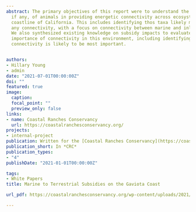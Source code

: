 ```yaml
---
abstract: The primary objectives of this report were to understand the likely role, 
  if any, of animals in providing energetic connectivity across ecosystems along the Gaviota 
  coastline of California. This includes identifying thos taxa likely most important to maintaining
  any connectivity, with a focus on connectivity between marine and inland terrestrial ecosystems. 
  We also synthesized existing knowledge on subsidy impacts to evaluate the likely ecological 
  importance of connectivity in this environment, including identifying areas and times where 
  connectivity is likely to be most important.


authors:
- Hillary Young
- admin
date: "2021-07-01T00:00:00Z"
doi: ""
featured: true
image:
  caption: 
  focal_point: ""
  preview_only: false
links:
- name: Coastal Ranches Conservancy
  url: https://coastalranchesconservancy.org/
projects:
- internal-project
publication: Written for the [Coastal Ranches Conservancy](https://coastalranchesconservancy.org/)
publication_short: In *CRC*
publication_types:
- "4"
publishDate: "2021-01-01T00:00:00Z"

tags:
- White Papers
title: Marine to Terrestrial Subsidies on the Gaviota Coast

url_pdf: https://coastalranchesconservancy.org/wp-content/uploads/2021/09/Gaviota-Coast-Subsidies.pdf

---
```


